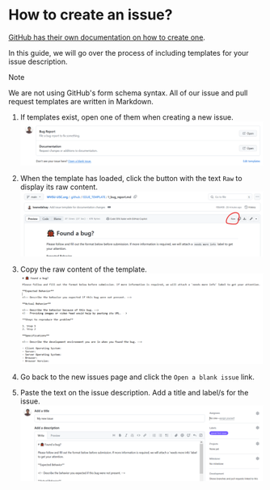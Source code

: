 # How to create an issue?

[GitHub has their own documentation on how to create one](https://docs.github.com/en/issues/tracking-your-work-with-issues/creating-an-issue#creating-an-issue-from-a-repository). 

In this guide, we will go over the process of including templates for your issue description.

> [!NOTE]
> We are not using GitHub's form schema syntax. All of our issue and pull request templates are written in Markdown. 

1. If templates exist, open one of them when creating a new issue. ![When creating a new issue, issue templates will be displayed as links to their corresponding template.](assets/how_to_create_an_issue/open_issue_templates.png)

2. When the template has loaded, click the button with the text `Raw` to display its raw content. ![When the template has loaded, click the button with the text `Raw` to display its raw content.](assets/how_to_create_an_issue/issue_template.png)

3. Copy the raw content of the template. ![The raw content of the template will display as normal text. Copy the text.](assets/how_to_create_an_issue/raw_issue_template.png)

4. Go back to the new issues page and click the `Open a blank issue` link.

5. Paste the text on the issue description. Add a title and label/s for the issue. ![Paste the text on the issue description. Add a title and label/sfor the issue.](assets/how_to_create_an_issue/pasting_issue_tempate.png)
